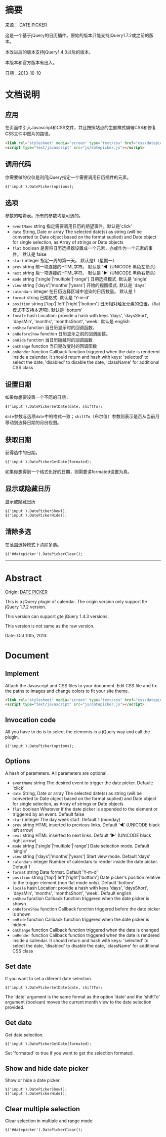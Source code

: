摘要
====

来源： [DATE PICKER](http://www.eyecon.ro/datepicker/)

这是一个基于jQuery的日历插件。原始的版本只能支持jQuery1.7.2或之前的版本。

本改进后的版本支持jQuery1.4.3以后的版本。

本版本和官方版本有出入。

日期：2013-10-10


文档说明
========

应用
----

在页面中引入Javascript和CSS文件，并且按照站点的主题样式编辑CSS和修复CSS文件中图片的路径。

```HTML
<link rel="stylesheet" media="screen" type="text/css" href="css/datepicker.css" />
<script type="text/javascript" src="js/datepicker.js"></script>
```
                
调用代码
--------

你需要做的仅仅是利用jQuery指定一个需要调用日历插件的元素。

```JS
$('input').DatePicker(options);
```
                
选项
----

参数的哈希表。所有的参数均是可选的。

* `eventName`   string  指定需要调用日历的期望事件。默认是'click'
* `date`    String, Date or array   The selected date(s) as string (will be converted to Date object based on the format suplied) and Date object for single selection, as Array of strings or Date objects
* `flat`    boolean 是否将日历选择器设置成一个元素，亦或作为一个元素的事件。 默认是 false
* `start`   integer 指定一周的第一天。 默认是1（星期一）
* `prev`    string  前一项连接的HTML字符。 默认是 '◀' (UNICODE 黑色左箭头)
* `next`    string  后一项连接的HTML字符。 默认是 '▶' (UNICODE 黑色右箭头)
* `mode`    string ['single'|'multiple'|'range']    日期选择模式. 默认是 'single'
* `view`    string ['days'|'months'|'years']    开始的视图模式. 默认是 'days'
* `calendars`   integer 在日历选择区域中渲染的日历数量。 默认是 1
* `format`  string  日期格式. 默认是 'Y-m-d'
* `position`    string ['top'|'left'|'right'|'bottom']  日历相对触发元素的位置。(flat模式不支持本选项). 默认是 'bottom'
* `locale`  hash    Location: provide a hash with keys 'days', 'daysShort', 'daysMin', 'months', 'monthsShort', 'week'. 默认是 english
* `onShow`  function    当日历显示时的回调函数。
* `onBeforeShow`    function    日历显示之前的回调函数。
* `onHide`  function    当日历隐藏时的回调函数
* `onChange`    function    当日期改变时的回调函数
* `onRender`    function    Callback function triggered when the date is rendered inside a calendar. It should return and hash with keys: 'selected' to select the date, 'disabled' to disable the date, 'className' for additional CSS class

设置日期
--------

如果你想要设置一个不同的日期：

```JS
$('input').DatePickerSetDate(date, shiftTo);
```

`date`参数与选项`date`中的格式一致；`shiftTo`（布尔值）参数则表示是否从当前月移动到选择日期的月份视图。

获取日期
--------

获得选中的日期。

```JS
$('input').DatePickerGetDate(formated);
```

如果你想得到一个格式化好的日期，则需要讲formated设置为真。

显示或隐藏日历
--------------

显示或隐藏日历

```JS
$('input').DatePickerShow();
$('input').DatePickerHide();
```

清除多选
--------

在范围选择模式下清除多选。

```JS
$('#datepicker').DatePickerClear();
```


* * * * *

Abstract
========

Origin: [DATE PICKER](http://www.eyecon.ro/datepicker/)

This is a jQuery plugin of calendar. The origin version only support lte jQuery 1.7.2 version. 

This version can support gte jQuery 1.4.3 versions.

This version is not same as the raw version.

Date: Oct 10th, 2013.


Document
========

Implement
---------

Attach the Javascript and CSS files to your document. Edit CSS file and fix the paths to images and change colors to fit your site theme.

```HTML
<link rel="stylesheet" media="screen" type="text/css" href="css/datepicker.css" />
<script type="text/javascript" src="js/datepicker.js"></script>
```
                
Invocation code
---------------

All you have to do is to select the elements in a jQuery way and call the plugin.

```JS
$('input').DatePicker(options);
```
                
Options
-------

A hash of parameters. All parameters are optional.

* `eventName`   string  The desired event to trigger the date picker. Default: 'click'
* `date`    String, Date or array   The selected date(s) as string (will be converted to Date object based on the format suplied) and Date object for single selection, as Array of strings or Date objects
* `flat`    boolean Whatever if the date picker is appended to the element or triggered by an event. Default false
* `start`   integer The day week start. Default 1 (monday)
* `prev`    string  HTML inserted to previous links. Default '◀' (UNICODE black left arrow)
* `next`    string  HTML inserted to next links. Default '▶' (UNICODE black right arrow)
* `mode`    string ['single'|'multiple'|'range']    Date selection mode. Default 'single'
* `view`    string ['days'|'months'|'years']    Start view mode. Default 'days'
* `calendars`   integer Number of calendars to render inside the date picker. Default 1
* `format`  string  Date format. Default 'Y-m-d'
* `position`    string ['top'|'left'|'right'|'bottom']  Date picker's position relative to the trigger element (non flat mode only). Default 'bottom'
* `locale`  hash    Location: provide a hash with keys 'days', 'daysShort', 'daysMin', 'months', 'monthsShort', 'week'. Default english
* `onShow`  function    Callback function triggered when the date picker is shown
* `onBeforeShow`    function    Callback function triggered before the date picker is shown
* `onHide`  function    Callback function triggered when the date picker is hidden
* `onChange`    function    Callback function triggered when the date is changed
* `onRender`    function    Callback function triggered when the date is rendered inside a calendar. It should return and hash with keys: 'selected' to select the date, 'disabled' to disable the date, 'className' for additional CSS class

Set date
--------

If you want to set a diferent date selection.

```JS
$('input').DatePickerSetDate(date, shiftTo);
```

The 'date' argument is the same format as the option 'date' and the 'shiftTo' argument (boolean) moves the current month view to the date selection provided.

Get date
--------

Get date selection.

```JS
$('input').DatePickerGetDate(formated);
```

Set 'formated' to true if you want to get the selection formated.

Show and hide date picker
-------------------------

Show or hide a date picker.

```JS
$('input').DatePickerShow();
$('input').DatePickerHide();
```

Clear multiple selection
------------------------

Clear selection in multiple and range mode

```JS
$('#datepicker').DatePickerClear();
```